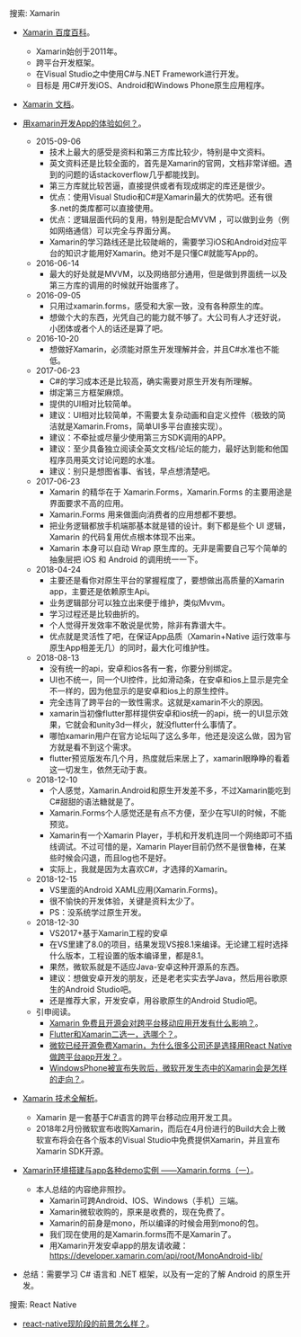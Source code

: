 搜索: Xamarin

- [Xamarin 百度百科](https://baike.baidu.com/item/Xamarin)。
  + Xamarin始创于2011年。
  + 跨平台开发框架。
  + 在Visual Studio之中使用C#与.NET Framework进行开发。
  + 目标是 用C#开发iOS、Android和Windows Phone原生应用程序。

- [Xamarin 文档](https://docs.microsoft.com/zh-cn/xamarin/)。

- [用xamarin开发App的体验如何？](https://www.zhihu.com/question/31159902)。
  + 2015-09-06
    - 技术上最大的感受是资料和第三方库比较少，特别是中文资料。
    - 英文资料还是比较全面的，首先是Xamarin的官网，文档非常详细。遇到的问题的话stackoverflow几乎都能找到。
    - 第三方库就比较苦逼，直接提供或者有现成绑定的库还是很少。
    - 优点：使用Visual Studio和C#是Xamarin最大的优势吧。还有很多.net的类库都可以直接使用。
    - 优点：逻辑层面代码的复用，特别是配合MVVM ，可以做到业务（例如网络通信）可以完全与界面分离。
    - Xamarin的学习路线还是比较陡峭的，需要学习iOS和Android对应平台的知识才能用好Xamarin。绝对不是只懂C#就能写App的。
  + 2016-06-14
    - 最大的好处就是MVVM，以及网络部分通用，但是做到界面统一以及第三方库的调用的时候就开始蛋疼了。
  + 2016-09-05
    - 只用过xamarin.forms，感受和大家一致，没有各种原生的库。
    - 想做个大的东西，光凭自己的能力就不够了。大公司有人才还好说，小团体或者个人的话还是算了吧。
  + 2016-10-20
    - 想做好Xamarin，必须能对原生开发理解并会，并且C#水准也不能低。
  + 2017-06-23
    - C#的学习成本还是比较高，确实需要对原生开发有所理解。
    - 绑定第三方框架麻烦。
    - 提供的UI相对比较简单。
    - 建议：UI相对比较简单，不需要太复杂动画和自定义控件（极致的简洁就是Xamarin.Froms，简单UI多平台直接实现）。
    - 建议：不牵扯或尽量少使用第三方SDK调用的APP。
    - 建议：至少具备独立阅读全英文文档/论坛的能力，最好达到能和他国程序员用英文讨论问题的水准。
    - 建议：别只是想图省事、省钱，早点想清楚吧。
  + 2017-06-23
    - Xamarin 的精华在于 Xamarin.Forms，Xamarin.Forms 的主要用途是界面要求不高的应用。
    - Xamarin.Forms 用来做面向消费者的应用想都不要想。
    - 把业务逻辑都放手机端那基本就是错的设计。剩下都是些个 UI 逻辑，Xamarin 的代码复用优点根本体现不出来。
    - Xamarin 本身可以自动 Wrap 原生库的。无非是需要自己写个简单的抽象层把 iOS 和 Android 的调用统一一下。
  + 2018-04-24
    - 主要还是看你对原生平台的掌握程度了，要想做出高质量的Xamarin app，主要还是依赖原生Api。
    - 业务逻辑部分可以独立出来便于维护，类似Mvvm。
    - 学习过程还是比较曲折的。
    - 个人觉得开发效率不敢说是优势，除非有靠谱大牛。
    - 优点就是灵活性了吧，在保证App品质（Xamarin+Native 运行效率与原生App相差无几）的同时，最大化可维护性。
  + 2018-08-13
    - 没有统一的api，安卓和ios各有一套，你要分别绑定。
    - UI也不统一，同一个UI控件，比如滑动条，在安卓和ios上显示是完全不一样的，因为他显示的是安卓和ios上的原生控件。
    - 完全违背了跨平台的一致性需求。这就是xamarin不火的原因。
    - xamarin当初像flutter那样提供安卓和ios统一的api，统一的UI显示效果，它就会和unity3d一样火，就没flutter什么事情了。
    - 哪怕xamarin用户在官方论坛叫了这么多年，他还是没这么做，因为官方就是看不到这个需求。
    - flutter预览版发布几个月，热度就后来居上了，xamarin眼睁睁的看着这一切发生，依然无动于衷。
  + 2018-12-10
    - 个人感觉，Xamarin.Android和原生开发差不多，不过Xamarin能吃到C#甜甜的语法糖就是了。
    - Xamarin.Forms个人感觉还是有点不方便，至少在写UI的时候，不能预览。
    - Xamarin有一个Xamarin Player，手机和开发机连同一个网络即可不插线调试。不过可惜的是，Xamarin Player目前仍然不是很鲁棒，在某些时候会闪退，而且log也不是好。
    - 实际上，我就是因为太喜欢C#，才选择的Xamarin。
  + 2018-12-15
    - VS里面的Android XAML应用(Xamarin.Forms)。
    - 很不愉快的开发体验，关键是资料太少了。
    - PS：没系统学过原生开发。
  + 2018-12-30
    - VS2017+基于Xamarin工程的安卓
    - 在VS里建了8.0的项目，结果发现VS按8.1来编译。无论建工程时选择什么版本，工程设置的版本编译里，都是8.1。
    - 果然，微软系就是不适应Java-安卓这种开源系的东西。
    - 建议：想做安卓开发的朋友，还是老老实实去学Java，然后用谷歌原生的Android Studio吧。
    - 还是推荐大家，开发安卓，用谷歌原生的Android Studio吧。
  + 引申阅读。
    - [Xamarin 免费且开源会对跨平台移动应用开发有什么影响？](https://www.zhihu.com/question/42005619)。
    - [Flutter和Xamarin二选一，选哪个？](https://www.zhihu.com/question/333817230)。
    - [微软已经开源免费Xamarin，为什么很多公司还是选择用React Native做跨平台app开发？](https://www.zhihu.com/question/57932046)。
    - [WindowsPhone被宣布失败后，微软开发生态中的Xamarin会是怎样的走向？](https://www.zhihu.com/question/66428775)。

- [Xamarin 技术全解析](https://www.imooc.com/article/27420)。
  + Xamarin 是一套基于C#语言的跨平台移动应用开发工具。
  + 2018年2月份微软宣布收购Xamarin，而后在4月份进行的Build大会上微软宣布将会在各个版本的Visual Studio中免费提供Xamarin，并且宣布Xamarin SDK开源。

- [Xamarin环境搭建与app各种demo实例 ——Xamarin.forms（一）](https://blog.csdn.net/qq_41647999/article/details/84844357)。
  + 本人总结的内容绝非照抄。
    - Xamarin可跨Android、IOS、Windows（手机）三端。
    - Xamarin微软收购的，原来是收费的，现在免费了。
    - Xamarin的前身是mono，所以编译的时候会用到mono的包。
    - 我们现在使用的是Xamarin.forms而不是Xamarin了。
    - 用Xamarin开发安卓app的朋友请收藏：https://developer.xamarin.com/api/root/MonoAndroid-lib/

- 总结：需要学习 C# 语言和 .NET 框架，以及有一定的了解 Android 的原生开发。

搜索: React Native

- [react-native现阶段的前景怎么样？](https://www.zhihu.com/question/325111592)。
